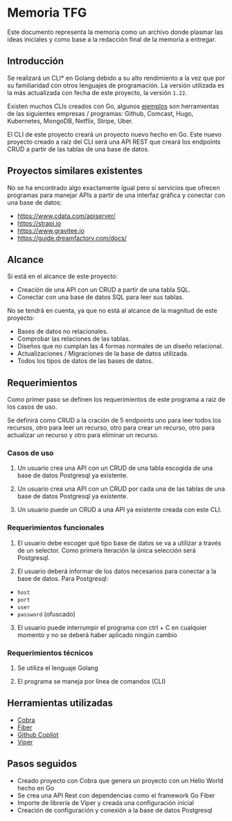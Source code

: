 # Memoria TFG

Este documento representa la memoria como un archivo donde plasmar las ideas iniciales y como base a la redacción final de la memoria a entregar.

## Introducción

Se realizará un CLI* en Golang debido a su alto rendimiento a la vez que por su familiaridad con otros lenguajes de programación. La versión utilizada es la más actualizada con fecha de este proyecto, la versión `1.22`.

Existen muchos CLIs creados con Go, algunos [ejemplos](https://go.dev/solutions/clis) son herramientas de las siguientes empresas / programas: Github, Comcast, Hugo, Kubernetes, MongoDB, Netflix, Stripe, Uber.

El CLI de este proyecto creará un proyecto nuevo hecho en Go. Este nuevo proyecto creado a raíz del CLI será una API REST que creará los endpoints CRUD a partir de las tablas de una base de datos.

## Proyectos similares existentes

No se ha encontrado algo exactamente igual pero sí servicios que ofrecen programas para manejar APIs a partir de una interfaz gráfica y conectar con una base de datos:

- https://www.cdata.com/apiserver/
- https://strapi.io
- https://www.gravitee.io
- https://guide.dreamfactory.com/docs/

## Alcance

Sí está en el alcance de este proyecto:

- Creación de una API con un CRUD a partir de una tabla SQL.
- Conectar con una base de datos SQL para leer sus tablas.

No se tendrá en cuenta, ya que no está al alcance de la magnitud de este proyecto:

- Bases de datos no relacionales.
- Comprobar las relaciones de las tablas.
- Diseños que no cumplan las 4 formas normales de un diseño relacional.
- Actualizaciones / Migraciones de la base de datos utilizada.
- Todos los tipos de datos de las bases de datos.

## Requerimientos

Como primer paso se definen los requerimientos de este programa a raíz de los casos de uso.

Se definirá como CRUD a la cración de 5 endpoints uno para leer todos los recursos, otro para leer un recurso, otro para crear un recurso, otro para actualizar un recurso y otro para eliminar un recurso.

### Casos de uso

1. Un usuario crea una API con un CRUD de una tabla escogida de una base de datos Postgresql ya existente.

2. Un usuario crea una API con un CRUD por cada una de las tablas de una base de datos Postgresql ya existente.

3. Un usuario puede un CRUD a una API ya existente creada con este CLI.

### Requerimientos funcionales

1. El usuario debe escoger qué tipo base de datos se va a utilizar a través de un selector. Como primera iteración la única selección será Postgresql.

2. El usuario deberá informar de los datos necesarios para conectar a la base de datos. Para Postgresql:
  - `host`
  - `port`
  - `user`
  - `password` (ofuscado)

3. El usuario puede interrumpir el programa con ctrl + C en cualquier momento y no se deberá haber aplicado ningún cambio

### Requerimientos técnicos

1. Se utiliza el lenguaje Golang

2. El programa se maneja por línea de comandos (CLI)

## Herramientas utilizadas

- [Cobra](https://cobra.dev)
- [Fiber](https://gofiber.io)
- [Github Copilot](https://github.com/features/copilot)
- [Viper](https://github.com/spf13/viper)

## Pasos seguidos

- Creado proyecto con Cobra que genera un proyecto con un Hello World hecho en Go
- Se crea una API Rest con dependencias como el framework Go Fiber
- Importe de librería de Viper y creada una configuración inicial
- Creación de configuración y conexión a la base de datos Postgresql

